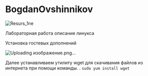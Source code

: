 # BogdanOvshinnikov
![Resurs_1ne](https://github.com/user-attachments/assets/a7ed5519-c021-4641-913f-d1aec93b5655)

Лабораторная работа
описание линукса

Установка гостевых дополнений

![Uploading изображение.png…]()




Далее устанавливаем утилиту wget для скачивания файлов из интернета при помощи команды.
 . `sudo yum install wget`


